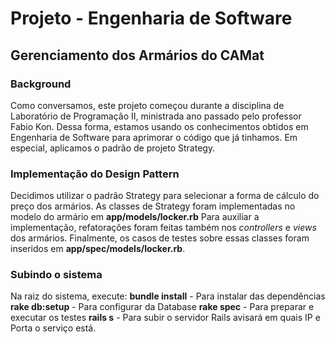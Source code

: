 # Projeto - Engenharia de Software

## Gerenciamento dos Armários do CAMat

### Background
Como conversamos, este projeto começou durante a disciplina de Laboratório de Programação II, ministrada ano passado pelo professor Fabio Kon.
Dessa forma, estamos usando os conhecimentos obtidos em Engenharia de Software para aprimorar o código que já tinhamos.
Em especial, aplicamos o padrão de projeto Strategy.

### Implementação do Design Pattern
Decidimos utilizar o padrão Strategy para selecionar a forma de cálculo do preço dos armários.
As classes de Strategy foram implementadas no modelo do armário em **app/models/locker.rb**
Para auxiliar a implementação, refatorações foram feitas também nos *controllers* e *views* dos armários.
Finalmente, os casos de testes sobre essas classes foram inseridos em **app/spec/models/locker.rb**.

### Subindo o sistema
Na raiz do sistema, execute:
**bundle install** - Para instalar das dependências
**rake db:setup**  - Para configurar da Database
**rake spec**      - Para preparar e executar os testes
**rails s**        - Para subir o servidor
Rails avisará em quais IP e Porta o serviço está.


